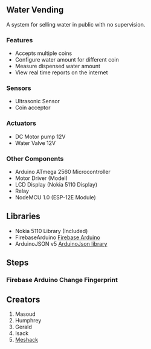 ## Water Vending

A system for selling water in public with no supervision.

### Features

- Accepts multiple coins
- Configure water amount for different coin
- Measure dispensed water amount
- View real time reports on the internet

### Sensors

- Ultrasonic Sensor
- Coin acceptor


### Actuators

- DC Motor pump 12V
- Water Valve 12V


### Other Components

- Arduino ATmega 2560 Microcontroller
- Motor Driver (Model)
- LCD Display (Nokia 5110 Display)
- Relay
- NodeMCU 1.0 (ESP-12E Module)

## Libraries

- Nokia 5110 Library (Included)
- FirebaseArduino [Firebase Arduino](https://github.com/FirebaseExtended/firebase-arduino)
- ArduinoJSON v5 [ArduinoJson library](https://github.com/bblanchon/ArduinoJson)

## Steps

### Firebase Arduino Change Fingerprint
 

## Creators

1. Masoud
2. Humphrey
3. Gerald
4. Isack
5. [Meshack](https://github.com/meshackvictor)


